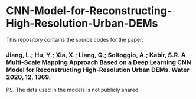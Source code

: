 # CNN-Model-for-Reconstructing-High-Resolution-Urban-DEMs


This repository contains the source codes for the paper:

### Jiang, L.; Hu, Y.; Xia, X.; Liang, Q.; Soltoggio, A.; Kabir, S.R. A Multi-Scale Mapping Approach Based on a Deep Learning CNN Model for Reconstructing High-Resolution Urban DEMs. Water 2020, 12, 1369.

PS. The data used in the models is not publicly shared. 
